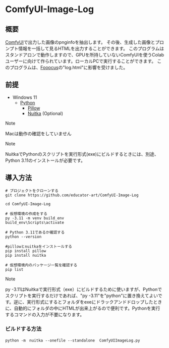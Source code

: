 # ComfyUI-Image-Log

## 概要
[ComfyUI](https://github.com/comfyanonymous/ComfyUI)で出力した画像のpnginfoを抽出します。
その後、生成した画像とプロンプト情報を一括して見るHTMLを出力することができます。
このプログラムはスタンドアロンで動作しますので、GPUを所持していないComfyUIを使うColabユーザーに向けて作られています。ローカルPCで実行することができます。
このプログラムは、[Fooocus](https://github.com/lllyasviel/Fooocus)の"log.html"に影響を受けました。

## 前提

- Windows 11
    - [Python](https://www.python.org/) 
        - [Pillow](https://github.com/python-pillow/Pillow)
        - [Nuitka](https://nuitka.net/) (Optional)

> [!NOTE]
> Macは動作の確認をしていません

> [!NOTE]
> NuitkaでPythonのスクリプトを実行形式(exe)にビルドするときには、別途、Python 3.11のインストールが必要です。

## 導入方法

```
# プロジェクトをクローンする
git clone https://github.com/educator-art/ComfyUI-Image-Log

cd ComfyUI-Image-Log

# 仮想環境の作成をする
py -3.11 -m venv build_env 
build_env\Scripts\activate

# Python 3.11であるか確認する
python --version  

#pillowとnuitkaをインストールする
pip install pillow
pip install nuitka

# 仮想環境内のパッケージ一覧を確認する
pip list          
```

> [!NOTE]
> py -3.11はNuitkaで実行形式（exe）にビルドするために使いますが、Pythonでスクリプトを実行するだけであれば、"py -3.11"を"python"に置き換えてよいです。逆に、実行形式にするとフォルダをexeにドラックアンドドロップしたときに、自動的にフォルダの中にHTMLが出来上がるので便利です。Pythonを実行するコマンドの入力が不要になります。

### ビルドする方法

```
python -m　nuitka --onefile --standalone  ComfyUIImageLog.py
```
